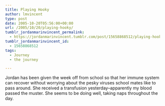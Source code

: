 ```yaml
---
title: Playing Hooky
author: lmvincent
type: post
date: 2005-10-20T05:56:00+00:00
url: /2005/10/20/playing-hooky/
tumblr_jordanmarinvincent_permalink:
  - https://jordanmarinvincent.tumblr.com/post/15658868512/playing-hooky
tumblr_jordanmarinvincent_id:
  - 15658868512
tags:
  - Journey
  - the journey

---
```

Jordan has been given the week off from school so that her immune system can recover without worrying about the pesky viruses school mates like to pass around. She received a transfusion yesterday&ndash;apparently my blood passed the muster. She seems to be doing well, taking naps throughout the day.

<div class="blogger-post-footer">
  <img loading="lazy" width="1" height="1" src="https://blogger.googleusercontent.com/tracker/9039099668816362935-5358051933164750802?l=jordansjourney2.blogspot.com" alt="" />
</div>